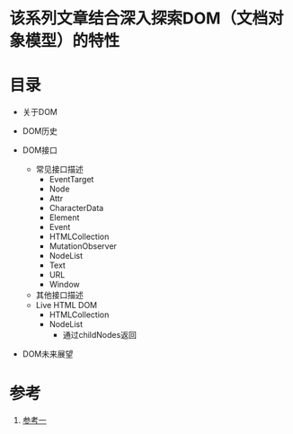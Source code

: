 # 该系列文章结合深入探索DOM（文档对象模型）的特性

# 目录

- 关于DOM
- DOM历史
- DOM接口
  - 常见接口描述
    - EventTarget
    - Node
    - Attr
    - CharacterData
    - Element
    - Event
    - HTMLCollection
    - MutationObserver
    - NodeList
    - Text
    - URL
    - Window
  - 其他接口描述
  - Live HTML DOM
    - HTMLCollection
    - NodeList
      - 通过childNodes返回
  
- DOM未来展望


# 参考

1. [参考一](https://caniuse.com/#search=cloneNode)
